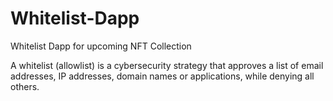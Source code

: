# Whitelist-Dapp
Whitelist Dapp for upcoming NFT Collection

A whitelist (allowlist) is a cybersecurity strategy that approves a list of email addresses, IP addresses, domain names or applications, while denying all others.